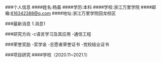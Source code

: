 ###个人信息
####姓名:杨晨
####学历:本科
####学校:浙江万里学院
####邮箱:616342388@q.com
####地址:浙江万里学院回龙校区

###最新消息
1.消息1

###研究方向
-c语言学习及其应用
-通信工程

###荣誉奖励
-奖学金
-志愿者荣誉证书
-党校结业证书

###项目研究
####学校（2020.11~2021.1）
